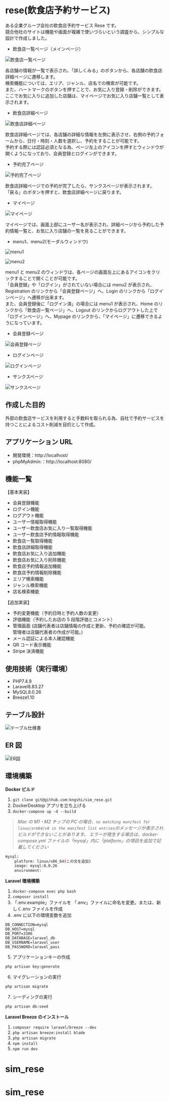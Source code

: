 # rese(飲食店予約サービス)

ある企業グループ会社の飲食店予約サービス Rese です。  
競合他社のサイトは機能や画面が複雑で使いづらいという調査から、シンプルな設計で作成しました。

- 飲食店一覧ページ（メインページ）

![飲食店一覧ページ](src/public/img/shop_all.png)

各店舗の情報が一覧で表示され、「詳しくみる」のボタンから、各店舗の飲食店詳細ページに遷移します。  
検索機能については、エリア、ジャンル、店名での検索が可能です。  
また、ハートマークのボタンを押すことで、お気に入り登録・削除ができます。ここでお気に入りに追加した店舗は、マイページでお気に入り店舗一覧として表示されます。

- 飲食店詳細ページ

![飲食店詳細ページ](src/public/img/shop_detail.png)

飲食店詳細ページでは、各店舗の詳細な情報を左側に表示させ、右側の予約フォームから、日付・時刻・人数を選択し、予約をすることが可能です。  
予約する際には認証必須となる為、ページ左上のアイコンを押すとウィンドウが開くようになっており、会員登録とログインができます。

- 予約完了ページ

![予約完了ページ](src/public/img/done.png)

飲食店詳細ページでの予約が完了したら、サンクスページが表示されます。  
「戻る」のボタンを押すと、飲食店詳細ページに戻ります。

- マイページ

![マイページ](src/public/img/my_page.png)

マイページでは、画面上部にユーザー名が表示され、詳細ページから予約した予約情報一覧と、お気に入り店舗の一覧を見ることができます。

- menu1、menu2(モーダルウィンドウ)

![menu1](src/public/img/menu1.png)

![menu2](src/public/img/menu2.png)

menu1 と menu2 のウィンドウは、各ページの画面左上にあるアイコンをクリックすることで開くことが可能です。  
「会員登録」や「ログイン」がされていない場合には menu2 が表示され、Registration のリンクから「会員登録ページ」へ、Login のリンクから「ログインページ」へ遷移が出来ます。  
また、会員登録後に「ログイン済」の場合には menu1 が表示され、Home のリンクから「飲食店一覧ページ」へ、Logout のリンクからログアウトした上で「ログインページ」へ、Mypage のリンクから、「マイページ」に遷移できるようになっています。

- 会員登録ページ

![会員登録ページ](src/public/img/register.png)

- ログインページ

![ログインページ](src/public/img/login.png)

- サンクスページ

![サンクスページ](src/public/img/thanks.png)

## 作成した目的

外部の飲食店サービスを利用すると手数料を取られる為、自社で予約サービスを持つことによるコスト削減を目的として作成。

## アプリケーション URL

- 開発環境：http://localhost/
- phpMyAdmin:：http://localhost:8080/

## 機能一覧

【基本実装】

- 会員登録機能
- ログイン機能
- ログアウト機能
- ユーザー情報取得機能
- ユーザー飲食店お気に入り一覧取得機能
- ユーザー飲食店予約情報取得機能
- 飲食店一覧取得機能
- 飲食店詳細取得機能
- 飲食店お気に入り追加機能
- 飲食店お気に入り削除機能
- 飲食店予約情報追加機能
- 飲食店予約情報削除機能
- エリア検索機能
- ジャンル検索機能
- 店名検索機能

【追加実装】

- 予約変更機能（予約日時と予約人数の変更）
- 評価機能（予約したお店の 5 段階評価とコメント）
- 管理画面
  (店舗代表者は店舗情報の作成と更新、予約の確認が可能。  
  管理者は店舗代表者の作成が可能。)
- メール認証による本人確認機能
- QR コード表示機能
- Stripe 決済機能

## 使用技術（実行環境）

- PHP7.4.9
- Laravel8.83.27
- MySQL8.0.26
- Breeze1.10

## テーブル設計

![テーブル仕様書](src/specification.drawio.png)

## ER 図

![ER図](src/erd.drawio.png)

## 環境構築

**Docker ビルド**

1. `git clone git@github.com:kngshi/sim_rese.git`
2. DockerDesktop アプリを立ち上げる
3. `docker-compose up -d --build`

> _Mac の M1・M2 チップの PC の場合、`no matching manifest for linux/arm64/v8 in the manifest list entries`のメッセージが表示されビルドができないことがあります。
> エラーが発生する場合は、docker-compose.yml ファイルの「mysql」内に「platform」の項目を追加で記載してください_

```bash
mysql:
    platform: linux/x86_64(この文を追加)
    image: mysql:8.0.26
    environment:
```

**Laravel 環境構築**

1. `docker-compose exec php bash`
2. `composer install`
3. 「.env.example」ファイルを 「.env」ファイルに命名を変更。または、新しく.env ファイルを作成
4. .env に以下の環境変数を追加

```text
DB_CONNECTION=mysql
DB_HOST=mysql
DB_PORT=3306
DB_DATABASE=laravel_db
DB_USERNAME=laravel_user
DB_PASSWORD=laravel_pass
```

5. アプリケーションキーの作成

```bash
php artisan key:generate
```

6. マイグレーションの実行

```bash
php artisan migrate
```

7. シーディングの実行

```bash
php artisan db:seed
```

**Laravel Breeze のインストール**

1. `composer require laravel/breeze --dev`
2. `php artisan breeze:install blade`
3. `php artisan migrate`
4. `npm install`
5. `npm run dev`

# sim_rese

# sim_rese

